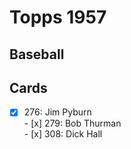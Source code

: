 # Topps 1957 
## Baseball

## Cards

- [x] 276: Jim Pyburn <br>- [x] 279: Bob Thurman <br>- [x] 308: Dick Hall <br>